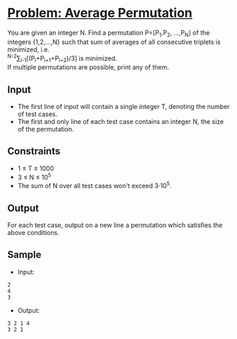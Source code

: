 # [Problem: Average Permutation](https://www.codechef.com/problems/AVGPERM)

You are given an integer N.
Find a permutation P=[P<sub>1</sub>.P<sub>2</sub>, ...,P<sub>N</sub>] of the integers {1,2,…,N} such that sum of averages of all consecutive triplets is minimized, i.e. <br>
<sup>N-2</sup>∑<sub>i-1</sub>[(P<sub>i</sub>+P<sub>i+1</sub>+P<sub>i+2</sub>)/3] is minimized. <br>
If multiple permutations are possible, print any of them.

## Input

- The first line of input will contain a single integer T, denoting the number of test cases.
- The first and only line of each test case contains an integer N, the size of the permutation.

## Constraints

- 1 ≤ T ≤ 1000
- 3 ≤ N ≤ 10<sup>5</sup> 
- The sum of N over all test cases won't exceed 3⋅10<sup>5</sup>.

## Output

For each test case, output on a new line a permutation which satisfies the above conditions.

## Sample

- Input:
```
2
4
3
```

- Output:
```
3 2 1 4
3 2 1
```
